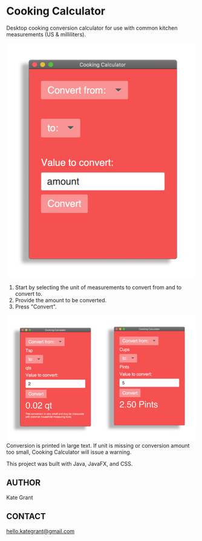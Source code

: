 # Cooking Calculator
Desktop cooking conversion calculator for use with common kitchen measurements (US & milliliters).

![Example: Java Cooking Conversion Calculator Start](images/cc-intro.jpg)
1. Start by selecting the unit of measurements to convert from and to convert to. 
2. Provide the amount to be converted. 
3. Press "Convert".

![Example: Java Cooking Conversion Calculator Usage](images/cc-usage.jpg)
Conversion is printed in large text.
If unit is missing or conversion amount too small, Cooking Calculator will issue a warning.


This project was built with Java, JavaFX, and CSS. 

## AUTHOR
Kate Grant

## CONTACT
hello.kategrant@gmail.com


